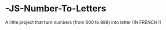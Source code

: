 # -JS-Number-To-Letters
A little project that turn numbers (from 000 to 999) into letter (IN FRENCH !)
